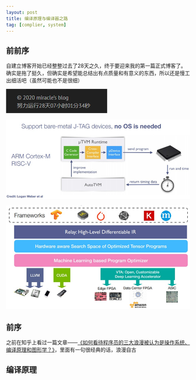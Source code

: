 ```yaml
---
layout: post
title: 编译原理与编译器之路
tag: [complier, system]
---
```


## 前前序
自建立博客开始已经整整过去了28天之久，终于要迎来我的第一篇正式博客了。确实是拖了挺久，但确实是希望能总结出有点质量和有意义的东西，所以还是慢工出细活吧（虽然可能也不是很细）

![time](../assets/images/Compiler/time.jpg)

![a](../assets/images/TVM/mu-tvm.jpg)

![a](../assets/images/TVM/tvm-overview.jpg)

## 前序
之前在知乎上看过一篇文章——[《如何看待程序员的三大浪漫被认为是操作系统、编译原理和图形学？》](https://www.zhihu.com/question/27323148/answer/36153626)，里面有一句很经典的话，浪漫自古
## 编译原理



